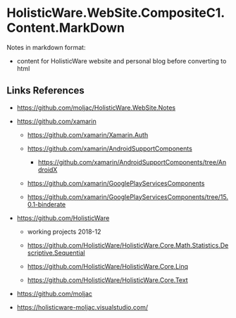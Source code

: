 # HolisticWare.WebSite.CompositeC1.Content.MarkDown

Notes in markdown format:

*   content for HolisticWare website and personal blog before converting to html


## Links References



*   https://github.com/moljac/HolisticWare.WebSite.Notes

*   https://github.com/xamarin

    *	https://github.com/xamarin/Xamarin.Auth

    *   https://github.com/xamarin/AndroidSupportComponents

        *    https://github.com/xamarin/AndroidSupportComponents/tree/AndroidX

    *   https://github.com/xamarin/GooglePlayServicesComponents

	*    https://github.com/xamarin/GooglePlayServicesComponents/tree/15.0.1-binderate

*   https://github.com/HolisticWare

    *   working projects 2018-12

	*   https://github.com/HolisticWare/HolisticWare.Core.Math.Statistics.Descriptive.Sequential

	*   https://github.com/HolisticWare/HolisticWare.Core.Linq

	*   https://github.com/HolisticWare/HolisticWare.Core.Text

*   https://github.com/moljac

*   https://holisticware-moljac.visualstudio.com/